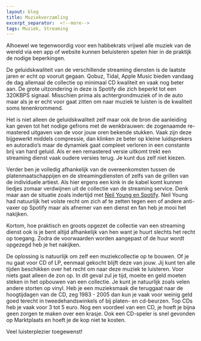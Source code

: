 ```yaml
---
layout: blog
title: Muziekverzamling
excerpt_separator:  <!--more-->
tags: Muziek, Streaming
---
```

Alhoewel we tegenwoordig voor een habbekrats vrijwel alle muziek van de wereld via een app of website kunnen beluisteren spelen hier in de praktijk de nodige beperkingen.
<!--more-->
De geluidskwaliteit van de verschillende streaming diensten is de laatste jaren er echt op vooruit gegaan. Qobuz, Tidal, Apple Music bieden vandaag de dag allemaal de collectie op minimaal CD kwaliteit en vaak nog beter aan. De grote uitzondering in deze is Spotify die zich beperkt tot een 320KBPS signaal. Misschien prima als achtergrondmuziek of in de auto maar als je er echt voor gaat zitten om naar muziek te luisten is de kwaliteit soms tenenkrommend.

Het is niet alleen de geluidskwaliteit zelf maar ook de bron die aanleiding kan geven tot het nodige gefrons met de wenkbrauwen: de zogenaamde re-mastered uitgaven van de voor jouw oren bekende stukken. Vaak zijn deze bijgewerkt middels compressie, dan klinken ze beter op kleine luidsprekers en autoradio’s maar de dynamiek gaat compleet verloren in een constante brij van hard geluid. Als er een remastered versie uitkomt trekt een streaming dienst vaak oudere versies terug. Je kunt dus zelf niet kiezen.

Verder ben je volledig afhankelijk van de overeenkomsten tussen de platenmaatschappijen en de streamingdiensten of zelfs van de grillen van de individuele artiest. Als hier ergens een kink in de kabel komt kunnen liedjes zomaar verdwijnen uit de collectie van de streaming service. Denk maar aan de situatie zoals indertijd met [Neil Young en Spotify](https://www.bbc.com/news/entertainment-arts-60149951). Neil Young had natuurlijk het volste recht om zich af te zetten tegen een of andere anti-vaxer op Spotify maar als afnemer van een dienst en fan heb je mooi het nakijken.

Kortom, hoe praktisch en groots opgezet de collectie van een streaming dienst ook is je bent altijd afhankelijk van hen want je huurt slechts het recht op toegang. Zodra de voorwaarden worden aangepast of de huur wordt opgezegd heb je het nakijken.

De oplossing is natuurlijk om zelf een muziekcollectie op te bouwen. Of je nu gaat voor CD of LP, eenmaal gekocht blijft deze van jouw. Jij kunt ten alle tijden beschikken over het recht om naar deze muziek te luisteren. Voor niets gaat alleen de zon op. In dit geval zul je tijd, moeite en geld moeten steken in het opbouwen van een collectie. Je kunt je natuurlijk zoals velen andere storten op vinyl. Heb je een muzieksmaak die teruggaat naar de hoogtijdagen van de CD, zeg 1983 - 2005 dan kun je vaak voor weinig geld goed terecht in tweedehandswinkels of bij platen- en cd-beurzen. Top CDs heb je vaak voor 3 tot 5 euro. Nog een voordeel van een CD, je hoeft je bijna geen zorgen te maken over een krasje. Ook een CD-speler is snel gevonden op Marktplaats en hoeft je de kop niet te kosten.

Veel luisterplezier toegewenst!
